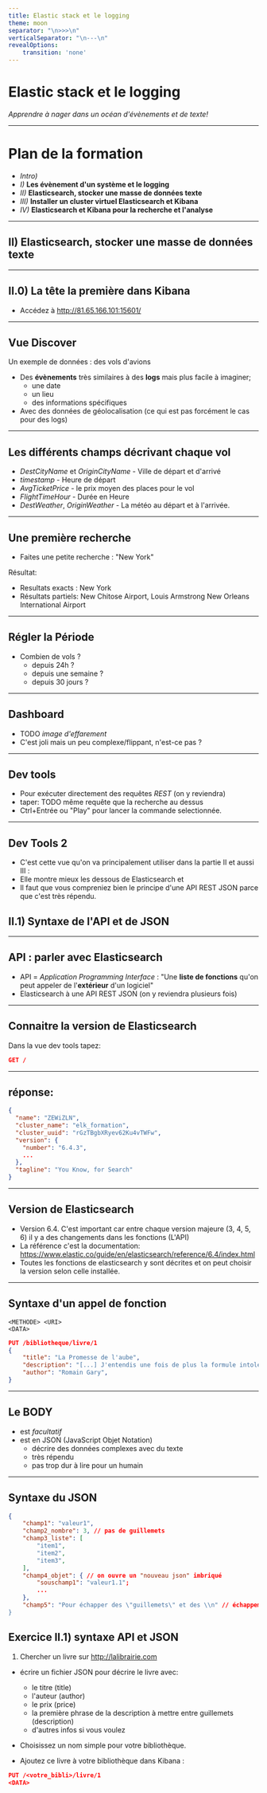 ```yaml
---
title: Elastic stack et le logging
theme: moon
separator: "\n>>>\n"
verticalSeparator: "\n---\n"
revealOptions:
    transition: 'none'
---
```


# Elastic stack et le logging
*Apprendre à nager dans un océan d'évènements et de texte!*

---

# Plan de la formation

- *Intro)*
- *I)* **Les évènement d'un système et le logging**
- *II)* **Elasticsearch, stocker une masse de données texte**
- *III)* **Installer un cluster virtuel Elasticsearch et Kibana**
- *IV)* **Elasticsearch et Kibana pour la recherche et l'analyse**

---

## II) Elasticsearch, stocker une masse de données texte

---

## II.0) La tête la première dans Kibana

- Accédez à http://81.65.166.101:15601/

---

## Vue Discover

Un exemple de données : des vols d'avions

- Des **évènements** très similaires à des **logs** mais plus facile à imaginer;
  - une date
  - un lieu
  - des informations spécifiques
- Avec des données de géolocalisation (ce qui est pas forcément le cas pour des logs)

---

## Les différents champs décrivant chaque vol

- *DestCityName* et *OriginCityName* - Ville de départ et d'arrivé
- *timestamp* - Heure de départ
- *AvgTicketPrice* - le prix moyen des places pour le vol
- *FlightTimeHour* - Durée en Heure
- *DestWeather*, *OriginWeather* - La météo  au départ et à l'arrivée.

---

## Une première recherche

- Faites une petite recherche : "New York"

Résultat:
- Resultats exacts : New York
- Résultats partiels: New Chitose Airport, Louis Armstrong New Orleans International Airport

---

## Régler la Période

- Combien de vols ?
  - depuis 24h ?
  - depuis une semaine ?
  - depuis 30 jours ?

---

## Dashboard

- TODO *image d'effarement*
- C'est joli mais un peu complexe/flippant, n'est-ce pas ?

---

## Dev tools

- Pour exécuter directement des requêtes *REST* (on y reviendra)
- taper: TODO même requête que la recherche au dessus
- Ctrl+Entrée ou "Play" pour lancer la commande selectionnée.

---

## Dev Tools 2

- C'est cette vue qu'on va principalement utiliser dans la partie II et aussi III :
- Elle montre mieux les dessous de Elasticsearch et
- Il faut que vous compreniez bien le principe d'une API REST JSON parce que c'est très répendu.

>>>






## II.1) Syntaxe de l'API et de JSON

---

## API : parler avec Elasticsearch

- API = *Application Programming Interface* :
"Une **liste de fonctions** qu'on peut appeler de l'**extérieur** d'un logiciel"
- Elasticsearch à une API REST JSON (on y reviendra plusieurs fois)

---

## Connaitre la version de Elasticsearch

Dans la vue dev tools tapez:

```json
GET /
```

---

## réponse: 
```json
{
  "name": "ZEWiZLN",
  "cluster_name": "elk_formation",
  "cluster_uuid": "rGzTBgbXRyev62Ku4vTWFw",
  "version": {
    "number": "6.4.3",
    ...
  },
  "tagline": "You Know, for Search"
}
```

---

## Version de Elasticsearch

- Version 6.4. C'est important car entre chaque version majeure (3, 4, 5, 6) il y a des changements dans les fonctions (L'API)
- La référence c'est la documentation:  https://www.elastic.co/guide/en/elasticsearch/reference/6.4/index.html
- Toutes les fonctions de elasticsearch y sont décrites et on peut choisir la version selon celle installée.

---

## Syntaxe d'un appel de fonction

```
<METHODE> <URI>
<DATA>
```

```json
PUT /bibliotheque/livre/1
{
    "title": "La Promesse de l'aube",
    "description": "[...] J'entendis une fois de plus la formule intolérable [...]",
    "author": "Romain Gary",
}
```

---

## Le BODY

- est *facultatif*
- est en JSON (JavaScript Objet Notation)
  - décrire des données complexes avec du texte
  - très répendu
  - pas trop dur à lire pour un humain

---

## Syntaxe du JSON

```json
{
    "champ1": "valeur1",
    "champ2_nombre": 3, // pas de guillemets
    "champ3_liste": [
        "item1",
        "item2",
        "item3",
    ],
    "champ4_objet": { // on ouvre un "nouveau json" imbriqué
        "souschamp1": "valeur1.1";
        ...
    },
    "champ5": "Pour échapper des \"guillemets\" et des \\n" // échappement pour " et \
}
```




>>>

## Exercice II.1) syntaxe API et JSON

1. Chercher un livre sur http://lalibrairie.com
- écrire un fichier JSON pour décrire le livre avec:
    - le titre (title)
    - l'auteur (author)
    - le prix (price)
    - la première phrase de la description à mettre entre guillemets (description)
    - d'autres infos si vous voulez

- Choisissez un nom simple pour votre bibliothèque.
- Ajoutez ce livre à votre bibliothèque dans Kibana : 

```json
PUT /<votre_bibli>/livre/1
<DATA>
```

